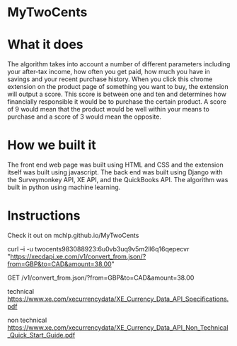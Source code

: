 # MyTwoCents

# What it does
The algorithm takes into account a number of different parameters including your after-tax income, how often you get paid, how much you have in savings and your recent purchase history. When you click this chrome extension on the product page of something you want to buy, the extension will output a score. This score is between one and ten and determines how financially responsible it would be to purchase the certain product. A score of 9 would mean that the product would be well within your means to purchase and a score of 3 would mean the opposite.

# How we built it
The front end web page was built using HTML and CSS and the extension itself was built using javascript. The back end was built using Django with the Surveymonkey API, XE API, and the QuickBooks API. The algorithm was built in python using machine learning.

# Instructions

Check it out on mchlp.github.io/MyTwoCents


curl –i -u twocents983088923:6u0vb3uq9v5m2ll6q16qepecvr
"https://xecdapi.xe.com/v1/convert_from.json/?from=GBP&to=CAD&amount=38.00"




GET /v1/convert_from.json/?from=GBP&to=CAD&amount=38.00

technical
https://www.xe.com/xecurrencydata/XE_Currency_Data_API_Specifications.pdf

non technical
https://www.xe.com/xecurrencydata/XE_Currency_Data_API_Non_Technical_Quick_Start_Guide.pdf

